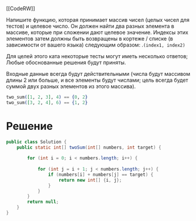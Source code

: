 [[CodeRW]]

Напишите функцию, которая принимает массив чисел (целых чисел для тестов) и целевое число. Он должен найти два разных элемента в массиве, которые при сложении дают целевое значение. Индексы этих элементов затем должны быть возвращены в кортеже / списке (в зависимости от вашего языка) следующим образом: .`(index1, index2)`

Для целей этого ката некоторые тесты могут иметь несколько ответов; Любые обоснованные решения будут приняты.

Входные данные всегда будут действительными (числа будут массивом длины 2 или больше, и все элементы будут числами; цель всегда будет суммой двух разных элементов из этого массива).

```elixir
two_sum([1, 2, 3], 4) == {0, 2}
two_sum([3, 2, 4], 6) == {1, 2}
```

# Решение

```java ignore
public class Solution {  
    public static int[] twoSum(int[] numbers, int target) {  
          
        for (int i = 0; i < numbers.length; i++) {  
              
            for (int j = i + 1; j < numbers.length; j++) {  
                if (numbers[i] + numbers[j] == target) {  
                    return new int[] {i, j};  
                }  
            }  
        }  
        return null;  
    }  
}
```


